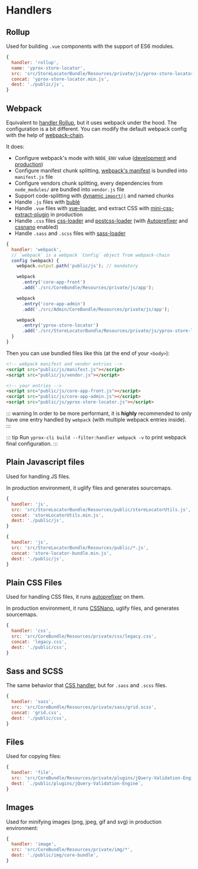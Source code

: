 # Handlers

## Rollup

Used for building `.vue` components with the support of ES6 modules.

```js
{
  handler: 'rollup',
  name: 'yprox-store-locator',
  src: 'src/StoreLocatorBundle/Resources/private/js/yprox-store-locator/index.js',
  concat: 'yprox-store-locator.min.js',
  dest: './public/js',
}
```

## Webpack

Equivalent to [handler Rollup](#rollup), but it uses webpack under the hood. 
The configuration is a bit different. You can modify the default webpack config with the help of [webpack-chain](https://github.com/neutrinojs/webpack-chain).

It does:
  - Configure webpack's mode with `NODE_ENV` value ([development](https://webpack.js.org/concepts/mode/#mode-development) and [production](https://webpack.js.org/concepts/mode/#mode-production))
  - Configure manifest chunk splitting, [webpack's manifest](https://webpack.js.org/concepts/manifest/) is bundled into `manifest.js` file
  - Configure vendors chunk splitting, every dependencies from `node_modules/` are bundled into `vendor.js` file
  - Support code-splitting with [dynamic `import()`](https://webpack.js.org/guides/code-splitting/#dynamic-imports) and named chunks
  - Handle `.js` files with [bublé](https://github.com/Rich-Harris/buble)
  - Handle `.vue` files with [vue-loader](https://github.com/vuejs/vue-loader), and extract CSS with [mini-css-extract-plugin](https://github.com/webpack-contrib/mini-css-extract-plugin) in production
  - Handle `.css` files [css-loader](https://github.com/webpack-contrib/css-loader) and [postcss-loader](https://github.com/postcss/postcss-loader) (with [Autoprefixer](https://github.com/postcss/autoprefixer) and [cssnano](https://github.com/cssnano/cssnano) enabled)
  - Handle `.sass` and `.scss` files with [sass-loader](https://github.com/webpack-contrib/sass-loader)
  
```js
{
  handler: 'webpack',
  // `webpack` is a webpack `Config` object from webpack-chain
  config (webpack) {
    webpack.output.path('public/js'); // mandatory

    webpack
      .entry('core-app-front')
      .add('./src/CoreBundle/Resources/private/js/app');

    webpack
      .entry('core-app-admin')
      .add('./src/Admin/CoreBundle/Resources/private/js/app');

    webpack
      .entry('yprox-store-locator')
      .add('./src/StoreLocatorBundle/Resources/private/js/yprox-store-locator');
  }
}
```

Then you can use bundled files like this (at the end of your `<body>`):

```html
<!-- webpack manifest and vendor entries -->
<script src="public/js/manifest.js"></script>
<script src="public/js/vendor.js"></script>

<!-- your entries -->
<script src="public/js/core-app-front.js"></script>
<script src="public/js/core-app-admin.js"></script>
<script src="public/js/yprox-store-locator.js"></script>
```

::: warning
In order to be more performant, it is **highly** recommended to only have one entry handled by `webpack` (with multiple webpack entries inside).
:::

::: tip
Run `yprox-cli build --filter:handler webpack -v` to print webpack final configuration.
:::

## Plain Javascript files

Used for handling JS files.

In production environment, it uglify files and generates sourcemaps.

```js
{
  handler: 'js',
  src: 'src/StoreLocatorBundle/Resources/public/storeLocatorUtils.js',
  concat: 'storeLocatorUtils.min.js',
  dest: './public/js',
}

{
  handler: 'js',
  src: 'src/StoreLocatorBundle/Resources/public/*.js',
  concat: 'store-locator-bundle.min.js',
  dest: './public/js',
}
```

## Plain CSS Files

Used for handling CSS files, it runs [autoprefixer](https://github.com/postcss/autoprefixer) on them.

In production environment, it runs [CSSNano](https://github.com/cssnano/cssnano), uglify files, and generates sourcemaps.

```js
{
  handler: 'css',
  src: 'src/CoreBundle/Resources/private/css/legacy.css',
  concat: 'legacy.css',
  dest: './public/css',
}
```

## Sass and SCSS

The same behavior that [CSS handler](#plain-css-files), but for `.sass` and `.scss` files.

```js
{
  handler: 'sass',
  src: 'src/CoreBundle/Resources/private/sass/grid.scss',
  concat: 'grid.css',
  dest: './public/css',
}
```

## Files

Used for copying files:

```js
{
  handler: 'file',
  src: 'src/CoreBundle/Resources/private/plugins/jQuery-Validation-Engine/**/*',
  dest: `./public/plugins/jQuery-Validation-Engine`,
}
```

## Images

Used for minifying images (png, jpeg, gif and svg) in production environment:

```js
{
  handler: 'image',
  src: 'src/CoreBundle/Resources/private/img/*',
  dest: './public/img/core-bundle',
}
```
